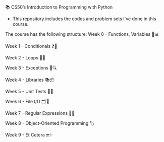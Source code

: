 📚 CS50’s Introduction to Programming with Python

- This repository includes the codes and problem sets I've done in this course.
  
The course has the following structure:
  Week 0 - Functions, Variables 🧩📊
  
  Week 1 - Conditionals ❓🔄
  
  Week 2 - Loops 🔁🔄
  
  Week 3 - Exceptions 🚨🔍
  
  Week 4 - Libraries 📚📦
  
  Week 5 - Unit Tests 🧪✅
  
  Week 6 - File I/O 🗂️🔄
  
  Week 7 - Regular Expressions 🧩🔠
  
  Week 8 - Object-Oriented Programming 🏷️
  
  Week 9 - Et Cetera 🔚✨
